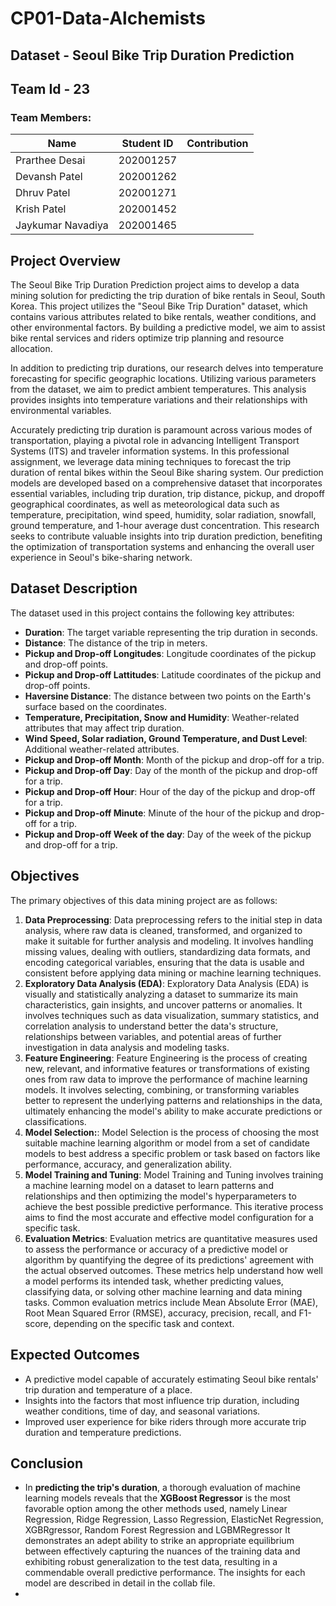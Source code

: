 # CP01-Data-Alchemists
## Dataset - Seoul Bike Trip Duration Prediction
## Team Id - 23
### Team Members:
| Name              | Student ID   | Contribution |
| ----------------- | ------------ | ------------ |
| Prarthee Desai    | 202001257    |              |
| Devansh Patel     | 202001262    |              |
| Dhruv Patel       | 202001271    |              |
| Krish Patel       | 202001452    |              |
| Jaykumar Navadiya | 202001465    |              |


## Project Overview

The Seoul Bike Trip Duration Prediction project aims to develop a data mining solution for predicting the trip duration of bike rentals in Seoul, South Korea. This project utilizes the "Seoul Bike Trip Duration" dataset, which contains various attributes related to bike rentals, weather conditions, and other environmental factors. By building a predictive model, we aim to assist bike rental services and riders optimize trip planning and resource allocation. 

In addition to predicting trip durations, our research delves into temperature forecasting for specific geographic locations. Utilizing various parameters from the dataset, we aim to predict ambient temperatures. This analysis provides insights into temperature variations and their relationships with environmental variables.

Accurately predicting trip duration is paramount across various modes of transportation, playing a pivotal role in advancing Intelligent Transport Systems (ITS) and traveler information systems. In this professional assignment, we leverage data mining techniques to forecast the trip duration of rental bikes within the Seoul Bike sharing system. Our prediction models are developed based on a comprehensive dataset that incorporates essential variables, including trip duration, trip distance, pickup, and dropoff geographical coordinates, as well as meteorological data such as temperature, precipitation, wind speed, humidity, solar radiation, snowfall, ground temperature, and 1-hour average dust concentration. This research seeks to contribute valuable insights into trip duration prediction, benefiting the optimization of transportation systems and enhancing the overall user experience in Seoul's bike-sharing network.

## Dataset Description

The dataset used in this project contains the following key attributes:

- **Duration**: The target variable representing the trip duration in seconds.
- **Distance**: The distance of the trip in meters.
- **Pickup and Drop-off Longitudes**: Longitude coordinates of the pickup and drop-off points.
- **Pickup and Drop-off Lattitudes**: Latitude coordinates of the pickup and drop-off points.
- **Haversine Distance**: The distance between two points on the Earth's surface based on the coordinates.
- **Temperature, Precipitation, Snow and Humidity**: Weather-related attributes that may affect trip duration.
- **Wind Speed, Solar radiation, Ground Temperature, and Dust Level**: Additional weather-related attributes.
- **Pickup and Drop-off Month**: Month of the pickup and drop-off for a trip.
- **Pickup and Drop-off Day**:  Day of the month of the pickup and drop-off for a trip.
- **Pickup and Drop-off Hour**: Hour of the day of the pickup and drop-off for a trip.
- **Pickup and Drop-off Minute**: Minute of the hour of the pickup and drop-off for a trip.
- **Pickup and Drop-off Week of the day**: Day of the week of the pickup and drop-off for a trip.

## Objectives

The primary objectives of this data mining project are as follows:

1. **Data Preprocessing**: Data preprocessing refers to the initial step in data analysis, where raw data is cleaned, transformed, and organized to make it suitable for further analysis and modeling. It involves handling missing values, dealing with outliers, standardizing data formats, and encoding categorical variables, ensuring that the data is usable and consistent before applying data mining or machine learning techniques.
2. **Exploratory Data Analysis (EDA)**: Exploratory Data Analysis (EDA) is visually and statistically analyzing a dataset to summarize its main characteristics, gain insights, and uncover patterns or anomalies. It involves techniques such as data visualization, summary statistics, and correlation analysis to understand better the data's structure, relationships between variables, and potential areas of further investigation in data analysis and modeling tasks.
3. **Feature Engineering**: Feature Engineering is the process of creating new, relevant, and informative features or transformations of existing ones from raw data to improve the performance of machine learning models. It involves selecting, combining, or transforming variables better to represent the underlying patterns and relationships in the data, ultimately enhancing the model's ability to make accurate predictions or classifications.
4. **Model Selection:**: Model Selection is the process of choosing the most suitable machine learning algorithm or model from a set of candidate models to best address a specific problem or task based on factors like performance, accuracy, and generalization ability.
5. **Model Training and Tuning**: Model Training and Tuning involves training a machine learning model on a dataset to learn patterns and relationships and then optimizing the model's hyperparameters to achieve the best possible predictive performance. This iterative process aims to find the most accurate and effective model configuration for a specific task.
6. **Evaluation Metrics**: Evaluation metrics are quantitative measures used to assess the performance or accuracy of a predictive model or algorithm by quantifying the degree of its predictions' agreement with the actual observed outcomes. These metrics help understand how well a model performs its intended task, whether predicting values, classifying data, or solving other machine learning and data mining tasks. Common evaluation metrics include Mean Absolute Error (MAE), Root Mean Squared Error (RMSE), accuracy, precision, recall, and F1-score, depending on the specific task and context.

## Expected Outcomes
 - A predictive model capable of accurately estimating Seoul bike rentals' trip duration and temperature of a place.
 - Insights into the factors that most influence trip duration, including weather conditions, time of day, and seasonal variations.
 - Improved user experience for bike riders through more accurate trip duration and temperature predictions.

## Conclusion
- In **predicting the trip's duration**, a thorough evaluation of machine learning models reveals that the **XGBoost Regressor** is the most favorable option among the other methods used, namely Linear Regression, Ridge Regression, Lasso Regression, ElasticNet Regression, XGBRgressor, Random Forest Regression and LGBMRegressor It demonstrates an adept ability to strike an appropriate equilibrium between effectively capturing the nuances of the training data and exhibiting robust generalization to the test data, resulting in a commendable overall predictive performance. The insights for each model are described in detail in the collab file.
- 
